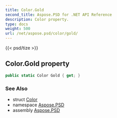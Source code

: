 ```yaml
---
title: Color.Gold
second_title: Aspose.PSD for .NET API Reference
description: Color property. 
type: docs
weight: 500
url: /net/aspose.psd/color/gold/
---
```

{{< psd/tize >}}
## Color.Gold property

```csharp
public static Color Gold { get; }
```

### See Also

* struct [Color](../)
* namespace [Aspose.PSD](../../color/)
* assembly [Aspose.PSD](../../../)


